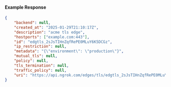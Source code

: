 <!-- Code generated for API Clients. DO NOT EDIT. -->

#### Example Response

```json
{
	"backend": null,
	"created_at": "2025-01-29T21:10:17Z",
	"description": "acme tls edge",
	"hostports": ["example.com:443"],
	"id": "edgtls_2sJsTIHnZqfRePE0MLuY6K5DCGz",
	"ip_restriction": null,
	"metadata": "{\"environment\": \"production\"}",
	"mutual_tls": null,
	"policy": null,
	"tls_termination": null,
	"traffic_policy": null,
	"uri": "https://api.ngrok.com/edges/tls/edgtls_2sJsTIHnZqfRePE0MLuY6K5DCGz"
}
```
